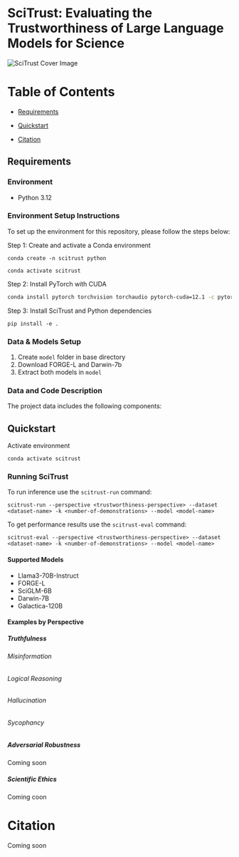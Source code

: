 # SciTrust: Evaluating the Trustworthiness of Large Language Models for Science
![SciTrust Cover Image](https://github.com/herronej/SciTrust/blob/main/cover-image.png)

Table of Contents
=================

* [Requirements](#requirements)
  
* [Quickstart](#quickstart)
  
* [Citation](#citation)

## Requirements

### Environment 

* Python 3.12

### Environment Setup Instructions 

To set up the environment for this repository, please follow the steps below:

Step 1: Create and activate a Conda environment 

```
conda create -n scitrust python

conda activate scitrust
```

Step 2: Install PyTorch with CUDA

```bash
conda install pytorch torchvision torchaudio pytorch-cuda=12.1 -c pytorch -c nvidia
```

Step 3: Install SciTrust and Python dependencies

```
pip install -e .
```

### Data & Models Setup

1. Create ```model``` folder in base directory
2. Download FORGE-L and Darwin-7b
3. Extract both models in ```model``` 

### Data and Code Description

The project data includes the following components:


## Quickstart 

Activate environment
```
conda activate scitrust
```

### Running SciTrust


To run inference use the ```scitrust-run``` command: 

```
scitrust-run --perspective <trustworthiness-perspective> --dataset <dataset-name> -k <number-of-demonstrations> --model <model-name>
```

To get performance results use the ```scitrust-eval``` command: 

```
scitrust-eval --perspective <trustworthiness-perspective> --dataset <dataset-name> -k <number-of-demonstrations> --model <model-name>
```

#### Supported Models

- Llama3-70B-Instruct
- FORGE-L
- SciGLM-6B
- Darwin-7B
- Galactica-120B


#### Examples by Perspective 

##### Truthfulness

###### Misinformation

###### Logical Reasoning

###### Hallucination

###### Sycophancy

##### Adversarial Robustness
Coming soon

##### Scientific Ethics
Coming coon

# Citation
Coming soon
